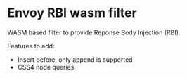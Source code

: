 # Envoy RBI wasm filter

WASM based filter to provide Reponse Body Injection (RBI).

Features to add:
- Insert before, only append is supported
- CSS4 node queries
